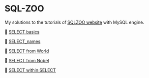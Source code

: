 # SQL-ZOO

My solutions to the tutorials of [SQLZOO website](https://sqlzoo.net/wiki/SQL_Tutorial) with MySQL engine.

📝 [SELECT basics](https://github.com/MartaReb/SQL-ZOO/blob/main/0_SELECT_basics.sql)

📝 [SELECT_names](https://github.com/MartaReb/SQL-ZOO/blob/main/1_SELECT_names.sql)

📝 [SELECT from World](https://github.com/MartaReb/SQL-ZOO/blob/main/2_SELECT_from_WORLD.sql)

📝 [SELECT from Nobel](https://github.com/MartaReb/SQL-ZOO/blob/main/3_SELECT_from_Nobel.sql)

📝 [SELECT within SELECT](https://github.com/MartaReb/SQL-ZOO/blob/main/4_SELECT_from_SELECT.sql)
